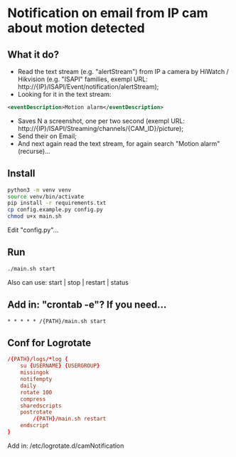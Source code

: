 # Notification on email from IP cam about motion detected 
## What it do?  
 * Read the text stream (e.g. "alertStream") from IP a camera by HiWatch / Hikvision (e.g. "ISAPI" families, exempl URL: http://{IP}/ISAPI/Event/notification/alertStream);  
 * Looking for it in the text stream:
```xml
<eventDescription>Motion alarm</eventDescription>
```
 * Saves N a screenshot, one per two second (exempl URL: http://{IP}/ISAPI/Streaming/channels/{CAM_ID}/picture);  
 * Send their on Email;  
 * And next again read the text stream, for again search "Motion alarm" (recurse)...


## Install
```bash
python3 -m venv venv
source venv/bin/activate
pip install -r requirements.txt
cp config.example.py config.py
chmod u+x main.sh
```
Edit "config.py"...

## Run
```bash
./main.sh start
```
Also can use: start | stop | restart | status

## Add in: "crontab -e"? If you need...
```
* * * * * /{PATH}/main.sh start
```

## Conf for Logrotate
```conf
/{PATH}/logs/*log {
    su {USERNAME} {USERGROUP}
    missingok
    notifempty
    daily
    rotate 100
    compress
    sharedscripts
    postrotate
        /{PATH}/main.sh restart
    endscript
}
```
Add in: /etc/logrotate.d/camNotification
